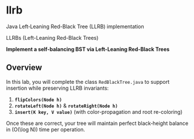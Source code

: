 # llrb
Java Left‐Leaning Red-Black Tree (LLRB) implementation 

LLRBs (Left-Leaning Red-Black Trees)

**Implement a self-balancing BST via Left-Leaning Red-Black Trees**  

## Overview

In this lab, you will complete the class `RedBlackTree.java` to support insertion while preserving LLRB invariants:

1. **`flipColors(Node h)`**  
2. **`rotateLeft(Node h)`** & **`rotateRight(Node h)`**  
3. **`insert(K key, V value)`** (with color-propagation and root re-coloring)  

Once these are correct, your tree will maintain perfect black‐height balance in \(O(\log N)\) time per operation.

